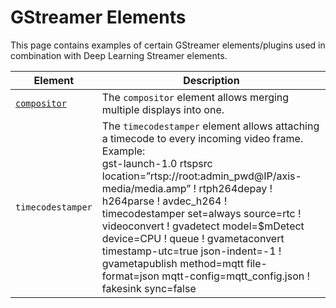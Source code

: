# GStreamer Elements

This page contains examples of certain GStreamer elements/plugins used in
combination with Deep Learning Streamer elements.

| Element | Description |
|---|---|
| [`compositor`](./compositor.md) | The `compositor` element allows merging multiple displays into one. |
| `timecodestamper` | The `timecodestamper` element allows attaching<br>a timecode to every incoming video frame.<br>Example:<br> gst-launch-1.0 rtspsrc location=”rtsp://root:admin_pwd@IP/axis-media/media.amp” ! rtph264depay ! h264parse ! avdec_h264 !<br>timecodestamper set=always source=rtc ! videoconvert  ! gvadetect model=$mDetect device=CPU ! queue ! gvametaconvert timestamp-utc=true json-indent=-1 !<br>gvametapublish method=mqtt file-format=json  mqtt-config=mqtt_config.json ! fakesink sync=false <br> |

<!--hide_directive
:::{toctree}
:maxdepth: 1
:hidden:

compositor
:::
hide_directive-->